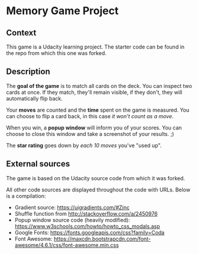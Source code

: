 # Memory Game Project

## Context

This game is a Udacity learning project. The starter code can be found in the repo from which this one was forked. 

## Description

The **goal of the game** is to match all cards on the deck. You can inspect two cards at once. If they match, they'll remain visible, if they don't, they will automatically flip back.

Your **moves** are counted and the **time** spent on the game is measured. You can choose to flip a card back, in this case _it won't count as a move_.

When you win, a **popup window** will inform you of your scores. You can choose to close this window and take a screenshot of your results. ;) 

The **star rating** goes down by _each 10 moves_ you've "used up". 

## External sources

The game is based on the Udacity source code from which it was forked. 

All other code sources are displayed throughout the code with URLs. Below is a compilation: 

* Gradient source: https://uigradients.com/#Zinc
* Shuffle function from http://stackoverflow.com/a/2450976
* Popup window source code (heavily modified): https://www.w3schools.com/howto/howto_css_modals.asp 
* Google Fonts: https://fonts.googleapis.com/css?family=Coda
*  Font Awesome: https://maxcdn.bootstrapcdn.com/font-awesome/4.6.1/css/font-awesome.min.css



 

